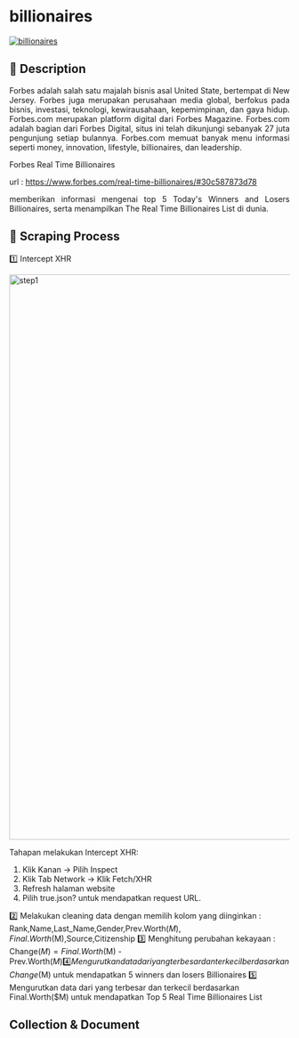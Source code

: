 # billionaires

[![billionaires](https://github.com/Merryanty/billionaires/actions/workflows/billionaires_scrape.yml/badge.svg)](https://github.com/Merryanty/billionaires/actions/workflows/billionaires_scrape.yml)

## :memo: Description

<div align="justify">
Forbes adalah salah satu majalah bisnis asal United State, bertempat di New Jersey. Forbes juga merupakan perusahaan media global, berfokus pada bisnis, investasi, teknologi, kewirausahaan, kepemimpinan, dan gaya hidup. Forbes.com merupakan platform digital dari Forbes Magazine. Forbes.com adalah bagian dari Forbes Digital, situs ini telah dikunjungi sebanyak 27 juta pengunjung setiap bulannya. Forbes.com memuat banyak menu informasi seperti money, innovation, lifestyle, billionaires, dan leadership.

 
Forbes Real Time Billionaires

url : https://www.forbes.com/real-time-billionaires/#30c587873d78

memberikan informasi mengenai top 5 Today's Winners and Losers Billionaires, serta menampilkan The Real Time Billionaires List di dunia.

</div>

## :repeat: Scraping Process

1️⃣ Intercept XHR

<img width="1016" alt="step1" src="https://github.com/Merryanty/billionaires/assets/111562115/272b2d33-d8e5-4beb-8cb0-e2e1ba84fa14">

Tahapan melakukan Intercept XHR:

1. Klik Kanan -> Pilih Inspect
2. Klik Tab Network -> Klik Fetch/XHR
3. Refresh halaman website
4. Pilih true.json? untuk mendapatkan request URL.

2️⃣ Melakukan cleaning data dengan memilih kolom yang diinginkan : Rank,Name,Last_Name,Gender,Prev.Worth($M),Final.Worth($M),Source,Citizenship
3️⃣ Menghitung perubahan kekayaan : Change($M) = Final.Worth($M) - Prev.Worth($M)
4️⃣ Mengurutkan data dari yang terbesar dan terkecil berdasarkan Change($M) untuk mendapatkan 5 winners dan losers Billionaires
5️⃣ Mengurutkan data dari yang terbesar dan terkecil berdasarkan Final.Worth($M) untuk mendapatkan Top 5 Real Time Billionaires List

## Collection & Document

